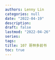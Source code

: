 ```yaml
---
authors: Lenny Lin
categories: null
date: "2022-04-19"
description: 
draft: false
lastmod: "2022-04-26"
series:
tags: 
title: 107 哥林多前书
toc: true
---
```






